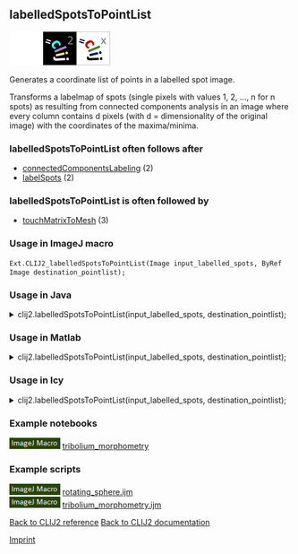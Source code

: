 ## labelledSpotsToPointList
<img src="images/mini_empty_logo.png"/><img src="images/mini_clij2_logo.png"/><img src="images/mini_clijx_logo.png"/>

Generates a coordinate list of points in a labelled spot image. 

Transforms a labelmap of spots (single pixels with values 1, 2, ..., n for n spots) as resulting 
from connected components analysis in an image where every column contains d 
pixels (with d = dimensionality of the original image) with the coordinates of the maxima/minima.

### labelledSpotsToPointList often follows after
* <a href="reference_connectedComponentsLabeling">connectedComponentsLabeling</a> (2)
* <a href="reference_labelSpots">labelSpots</a> (2)


### labelledSpotsToPointList is often followed by
* <a href="reference_touchMatrixToMesh">touchMatrixToMesh</a> (3)


### Usage in ImageJ macro
```
Ext.CLIJ2_labelledSpotsToPointList(Image input_labelled_spots, ByRef Image destination_pointlist);
```




### Usage in Java


<details>

<summary>
clij2.labelledSpotsToPointList(input_labelled_spots, destination_pointlist);
</summary>
<pre class="highlight">// init CLIJ and GPU
import net.haesleinhuepf.clij2.CLIJ2;
import net.haesleinhuepf.clij.clearcl.ClearCLBuffer;
CLIJ2 clij2 = CLIJ2.getInstance();

// get input parameters
ClearCLBuffer input_labelled_spots = clij2.push(input_labelled_spotsImagePlus);
destination_pointlist = clij2.create(input_labelled_spots);
</pre>

<pre class="highlight">
// Execute operation on GPU
clij2.labelledSpotsToPointList(input_labelled_spots, destination_pointlist);
</pre>

<pre class="highlight">
//show result
destination_pointlistImagePlus = clij2.pull(destination_pointlist);
destination_pointlistImagePlus.show();

// cleanup memory on GPU
clij2.release(input_labelled_spots);
clij2.release(destination_pointlist);
</pre>

</details>





### Usage in Matlab


<details>

<summary>
clij2.labelledSpotsToPointList(input_labelled_spots, destination_pointlist);
</summary>
<pre class="highlight">% init CLIJ and GPU
clij2 = init_clatlab();

% get input parameters
input_labelled_spots = clij2.pushMat(input_labelled_spots_matrix);
destination_pointlist = clij2.create(input_labelled_spots);
</pre>

<pre class="highlight">
% Execute operation on GPU
clij2.labelledSpotsToPointList(input_labelled_spots, destination_pointlist);
</pre>

<pre class="highlight">
% show result
destination_pointlist = clij2.pullMat(destination_pointlist)

% cleanup memory on GPU
clij2.release(input_labelled_spots);
clij2.release(destination_pointlist);
</pre>

</details>





### Usage in Icy


<details>

<summary>
clij2.labelledSpotsToPointList(input_labelled_spots, destination_pointlist);
</summary>
<pre class="highlight">// init CLIJ and GPU
importClass(net.haesleinhuepf.clicy.CLICY);
importClass(Packages.icy.main.Icy);

clij2 = CLICY.getInstance();

// get input parameters
input_labelled_spots_sequence = getSequence();
input_labelled_spots = clij2.pushSequence(input_labelled_spots_sequence);
destination_pointlist = clij2.create(input_labelled_spots);
</pre>

<pre class="highlight">
// Execute operation on GPU
clij2.labelledSpotsToPointList(input_labelled_spots, destination_pointlist);
</pre>

<pre class="highlight">
// show result
destination_pointlist_sequence = clij2.pullSequence(destination_pointlist)
Icy.addSequence(destination_pointlist_sequence);
// cleanup memory on GPU
clij2.release(input_labelled_spots);
clij2.release(destination_pointlist);
</pre>

</details>





### Example notebooks
<a href="https://clij.github.io/clij2-docs/md/tribolium_morphometry"><img src="images/language_macro.png" height="20"/></a> [tribolium_morphometry](https://clij.github.io/clij2-docs/md/tribolium_morphometry)  




### Example scripts
<a href="https://github.com/clij/clij2-docs/blob/master/src/main/macro/rotating_sphere.ijm"><img src="images/language_macro.png" height="20"/></a> [rotating_sphere.ijm](https://github.com/clij/clij2-docs/blob/master/src/main/macro/rotating_sphere.ijm)  
<a href="https://github.com/clij/clij2-docs/blob/master/src/main/macro/tribolium_morphometry.ijm"><img src="images/language_macro.png" height="20"/></a> [tribolium_morphometry.ijm](https://github.com/clij/clij2-docs/blob/master/src/main/macro/tribolium_morphometry.ijm)  


[Back to CLIJ2 reference](https://clij.github.io/clij2-docs/reference)
[Back to CLIJ2 documentation](https://clij.github.io/clij2-docs)

[Imprint](https://clij.github.io/imprint)
